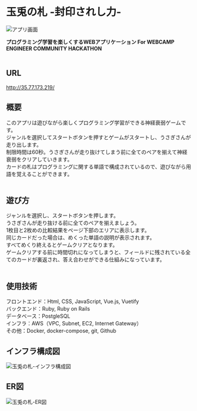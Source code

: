 # 玉兎の札 -封印されし力-
![アプリ画面](https://user-images.githubusercontent.com/49280097/159147143-7d211721-9955-4113-89ee-eff005992ade.png)

**プログラミング学習を楽しくするWEBアプリケーション For WEBCAMP ENGINEER COMMUNITY HACKATHON**<br>
<br>
## URL
http://35.77.173.219/

## 概要
このアプリは遊びながら楽しくプログラミング学習ができる神経衰弱ゲームです。<br>
ジャンルを選択してスタートボタンを押すとゲームがスタートし、うさぎさんが走り出します。<br>
制限時間は60秒。うさぎさんが走り抜けてしまう前に全てのペアを揃えて神経衰弱をクリアしていきます。<br>
カードの札はプログラミングに関する単語で構成されているので、遊びながら用語を覚えることができます。<br>
<br>
## 遊び方
ジャンルを選択し、スタートボタンを押します。<br>
うさぎさんが走り抜ける前に全てのペアを揃えましょう。<br>
1枚目と2枚めの比較結果をページ下部のエリアに表示します。<br>
同じカードだった場合は、めくった単語の説明が表示されます。<br>
すべてめくり終えるとゲームクリアとなります。<br>
ゲームクリアする前に時間切れになってしまうと、フィールドに残されている全てのカードが裏返され、答え合わせができる仕組みになっています。<br>
<br>
## 使用技術
フロントエンド：Html, CSS, JavaScript, Vue.js, Vuetify<br>
バックエンド：Ruby, Ruby on Rails<br>
データベース：PostgleSQL<br>
インフラ：AWS（VPC, Subnet, EC2, Internet Gateway）<br>
その他：Docker, docker-compose, git, Github<br>

## インフラ構成図
![玉兎の札-インフラ構成図](https://user-images.githubusercontent.com/49280097/159147259-ca22be6d-e7da-4540-80f1-1a18028cb04a.png)

## ER図
![玉兎の札-ER図](https://user-images.githubusercontent.com/49280097/159147256-fae43e9f-8a91-4a16-bf42-91780797bb39.png)
